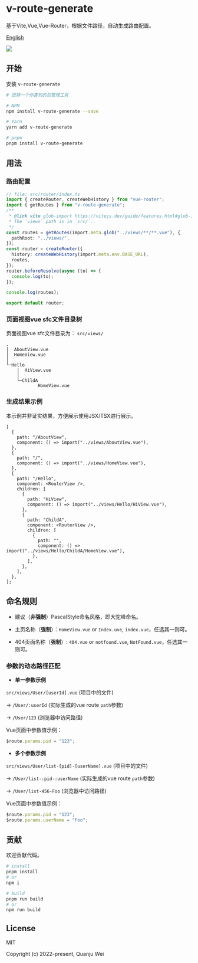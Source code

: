 # v-route-generate

基于Vite,Vue,Vue-Router，根据文件路径，自动生成路由配置。

[English](./README.md)

<a href="https://www.npmjs.com/package/v-route-generate">
    <img src="https://img.shields.io/badge/npm-1.1.1-brightgreen">
</a>

## 开始

安装 `v-route-generate`

```bash
# 选择一个你喜欢的包管理工具

# NPM
npm install v-route-generate --save

# Yarn
yarn add v-route-generate

# pnpm
pnpm install v-route-generate
```

## 用法

### 路由配置

```ts
// file: src/router/index.ts
import { createRouter, createWebHistory } from "vue-router";
import { getRoutes } from "v-route-generate";
/**
 * @link vite glob-import https://vitejs.dev/guide/features.html#glob-import
 * The `views` path is in `src/`.
 */
const routes = getRoutes(import.meta.glob("../views/**/**.vue"), {
  pathRoot: "../views/",
});
const router = createRouter({
  history: createWebHistory(import.meta.env.BASE_URL),
  routes,
});
router.beforeResolve(async (to) => {
  console.log(to);
});

console.log(routes);

export default router;
```

### 页面视图vue sfc文件目录树

页面视图vue sfc文件目录为： `src/views/`

```text
.
│  AboutView.vue
│  HomeView.vue
│
└─Hello
    │  HiView.vue
    │
    └─ChildA
            HomeView.vue
```

### 生成结果示例

本示例并非证实结果，方便展示使用JSX/TSX进行展示。

```tsx
[
  {
    path: "/AboutView",
    component: () => import("../views/AboutView.vue"),
  },
  {
    path: "/",
    component: () => import("../views/HomeView.vue"),
  },
  {
    path: "/Hello",
    component: <RouterView />,
    children: [
      {
        path: "HiView",
        component: () => import("../views/Hello/HiView.vue"),
      },
      {
        path: "ChildA",
        component: <RouterView />,
        children: [
          {
            path: "",
            component: () => import("../views/Hello/ChildA/HomeView.vue"),
          },
        ],
      },
    ],
  },
];
```

## 命名规则

- 建议（**非强制**）PascalStyle命名风格，即大驼峰命名。

- 主页名称（**强制**）：`HomeView.vue` or `Index.uve`, `index.vue`，任选其一则可。

- 404页面名称（**强制**）: `404.vue` or `notfound.vue`, `NotFound.vue`，任选其一则可。

### 参数的动态路径匹配

- **单一参数示例**

`src/views/User/[userId].vue` (项目中的文件)

→ `/User/:userId` (实际生成的vue route `path`参数)

→ `/User/123` (浏览器中访问路径)

Vue页面中参数值示例：

```js
$route.params.pid = "123";
```

- **多个参数示例**

`src/views/User/list-[pid]-[userName].vue` (项目中的文件)

→ `/User/list-:pid-:userName` (实际生成的vue route `path`参数)

→ `/User/list-456-Foo` (浏览器中访问路径)

Vue页面中参数值示例：

```js
$route.params.pid = "123";
$route.params.userName = "Foo";
```

## 贡献

欢迎贡献代码。

```bash
# install
pnpm install
# or
npm i

# build
pnpm run build
# or
npm run build
```

## License

MIT

Copyright (c) 2022-present, Quanju Wei
